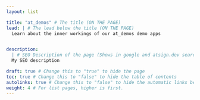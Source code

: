 ```yaml
---
layout: list

title: "at_demos" # The title (ON THE PAGE)
lead: | # The lead below the title (ON THE PAGE)
  Learn about the inner workings of our at_demos demo apps


description:
  | # SEO Description of the page (Shows in google and atsign.dev search)
  My SEO description

draft: true # Change this to "true" to hide the page
toc: true # Change this to "false" to hide the table of contents
autolinks: true # Change this to "false" to hide the automatic links below your content
weight: 4 # For list pages, higher is first.
---
```

